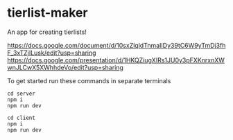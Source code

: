 # tierlist-maker
An app for creating tierlists!

https://docs.google.com/document/d/10sxZlqldTnmaIIDy39tC6W9yTmDj3fhF_3xTZjILusk/edit?usp=sharing
https://docs.google.com/presentation/d/1HKQZiugXIRs1JU0y3pFXKnrxnXWwnJLCwX5XWhhdeVo/edit?usp=sharing

To get started run these commands in separate terminals
```
cd server
npm i
npm run dev
```
```
cd client
npm i
npm run dev
```
